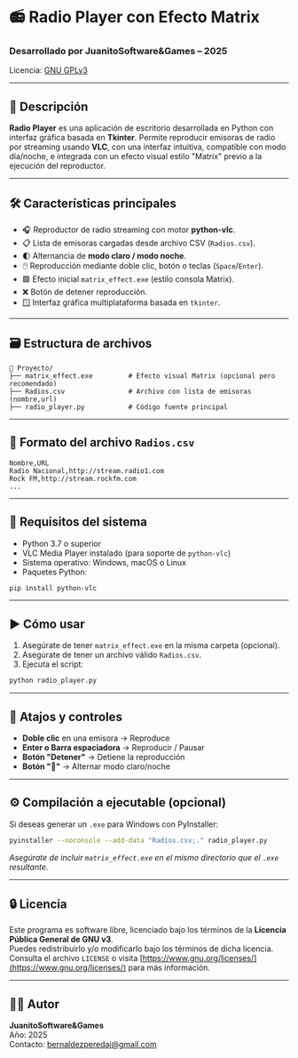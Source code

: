 # 📻 Radio Player con Efecto Matrix

### Desarrollado por **JuanitoSoftware&Games** – 2025  
Licencia: [GNU GPLv3](https://www.gnu.org/licenses/gpl-3.0.html)

---

## 🧾 Descripción

**Radio Player** es una aplicación de escritorio desarrollada en Python con interfaz gráfica basada en **Tkinter**. Permite reproducir emisoras de radio por streaming usando **VLC**, con una interfaz intuitiva, compatible con modo día/noche, e integrada con un efecto visual estilo "Matrix" previo a la ejecución del reproductor.

---

## 🛠️ Características principales

- 🎧 Reproductor de radio streaming con motor **python-vlc**.
- 📋 Lista de emisoras cargadas desde archivo CSV (`Radios.csv`).
- 🌓 Alternancia de **modo claro / modo noche**.
- 🖱️ Reproducción mediante doble clic, botón o teclas (`Space`/`Enter`).
- 🟩 Efecto inicial `matrix_effect.exe` (estilo consola Matrix).
- ❌ Botón de detener reproducción.
- 🪟 Interfaz gráfica multiplataforma basada en `tkinter`.

---

## 🗃️ Estructura de archivos

```
📁 Proyecto/
├── matrix_effect.exe         # Efecto visual Matrix (opcional pero recomendado)
├── Radios.csv                # Archivo con lista de emisoras (nombre,url)
├── radio_player.py           # Código fuente principal
```

---

## 📝 Formato del archivo `Radios.csv`

```csv
Nombre,URL
Radio Nacional,http://stream.radio1.com
Rock FM,http://stream.rockfm.com
...
```

---

## 🚀 Requisitos del sistema

- Python 3.7 o superior  
- VLC Media Player instalado (para soporte de `python-vlc`)  
- Sistema operativo: Windows, macOS o Linux  
- Paquetes Python:

```bash
pip install python-vlc
```

---

## ▶️ Cómo usar

1. Asegúrate de tener `matrix_effect.exe` en la misma carpeta (opcional).
2. Asegúrate de tener un archivo válido `Radios.csv`.
3. Ejecuta el script:

```bash
python radio_player.py
```

---

## 🔧 Atajos y controles

- **Doble clic** en una emisora → Reproduce
- **Enter o Barra espaciadora** → Reproducir / Pausar
- **Botón "Detener"** → Detiene la reproducción
- **Botón "🌙"** → Alternar modo claro/noche

---

## ⚙️ Compilación a ejecutable (opcional)

Si deseas generar un `.exe` para Windows con PyInstaller:

```bash
pyinstaller --noconsole --add-data "Radios.csv;." radio_player.py
```

_Asegúrate de incluir `matrix_effect.exe` en el mismo directorio que el `.exe` resultante._

---

## 🔒 Licencia

Este programa es software libre, licenciado bajo los términos de la **Licencia Pública General de GNU v3**.  
Puedes redistribuirlo y/o modificarlo bajo los términos de dicha licencia.  
Consulta el archivo `LICENSE` o visita [https://www.gnu.org/licenses/](https://www.gnu.org/licenses/) para más información.

---

## 👨‍💻 Autor

**JuanitoSoftware&Games**  
Año: 2025  
Contacto: bernaldezperedaj@gmail.com